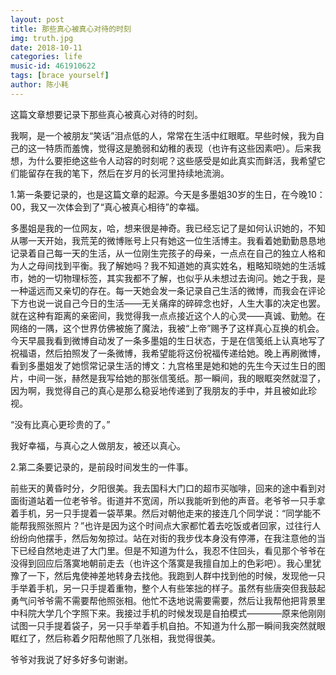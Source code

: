 ```yaml
---
layout: post
title: 那些真心被真心对待的时刻
img: truth.jpg
date: 2018-10-11
categories: life
music-id: 461910622
tags: [brace yourself]
author: 陈小耗
---
```


这篇文章想要记录下那些真心被真心对待的时刻。

我啊，是一个被朋友“笑话”泪点低的人，常常在生活中红眼眶。早些时候，我为自己的这一特质而羞愧，觉得这是脆弱和幼稚的表现（也许有这些因素吧）。后来我想，为什么要拒绝这些令人动容的时刻呢？这些感受是如此真实而鲜活，我希望它们能留存在我的笔下，然后在岁月的长河里持续地流淌。

1.第一条要记录的，也是这篇文章的起源。今天是多墨姐30岁的生日，在今晚10：00，我又一次体会到了“真心被真心相待”的幸福。

多墨姐是我的一位网友，哈，想来很是神奇。我已经忘记了是如何认识她的，不知从哪一天开始，我荒芜的微博账号上只有她这一位生活博主。我看着她勤勤恳恳地记录着自己每一天的生活，从一位刚生完孩子的母亲，一点点在自己的独立人格和为人之母间找到平衡。我了解她吗？我不知道她的真实姓名，粗略知晓她的生活城市，她的一切物理标签，其实我都不了解，也似乎从未想过去询问。她之于我，是一种遥远而又亲切的存在。每一天她会发一条记录自己生活的微博，而我会在评论下方也说一说自己今日的生活——无关痛痒的碎碎念也好，人生大事的决定也罢。就在这种有距离的亲密间，我觉得我一点点接近这个人的心灵——真诚、勤勉。在网络的一隅，这个世界仿佛被施了魔法，我被“上帝”赐予了这样真心互换的机会。今天早晨我看到微博自动发了一条多墨姐的生日状态，于是在信笺纸上认真地写了祝福语，然后拍照发了一条微博，我希望能将这份祝福传递给她。晚上再刷微博，看到多墨姐发了她惯常记录生活的博文：九宫格里是她和她的先生今天过生日的图片，中间一张，赫然是我写给她的那张信笺纸。那一瞬间，我的眼眶突然就湿了，因为啊，我觉得自己的真心是那么稳妥地传递到了我朋友的手中，并且被如此珍视。

“没有比真心更珍贵的了。”

我好幸福，与真心之人做朋友，被还以真心。



2.第二条要记录的，是前段时间发生的一件事。

前些天的黄昏时分，夕阳很美。我去国科大门口的超市买咖啡，回来的途中看到对面街道站着一位老爷爷。街道并不宽阔，所以我能听到他的声音。老爷爷一只手拿着手机，另一只手提着一袋苹果。然后对朝他走来的接连几个同学说：“同学能不能帮我照张照片？”也许是因为这个时间点大家都忙着去吃饭或者回家，过往行人纷纷向他摆手，然后匆匆掠过。站在对街的我步伐本身没有停滞，在我注意他的当下已经自然地走进了大门里。但是不知道为什么，我忍不住回头，看见那个爷爷在没得到回应后落寞地朝前走去（也许这个落寞是我擅自加上的色彩吧）。我心里犹豫了一下，然后鬼使神差地转身去找他。我跑到人群中找到他的时候，发现他一只手举着手机，另一只手提着重物，整个人有些笨拙的样子。虽然有些唐突但我鼓起勇气问爷爷需不需要帮他照张相。他忙不迭地说需要需要，然后让我帮他把背景里中科院大学几个字照下来。我接过手机的时候发现是自拍模式————原来他刚刚试图一只手提着袋子，另一只手举着手机自拍。不知道为什么那一瞬间我突然就眼眶红了，然后称着夕阳帮他照了几张相，我觉得很美。

爷爷对我说了好多好多句谢谢。







